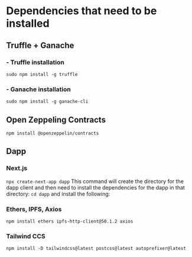 # Dependencies that need to be installed
## Truffle + Ganache
### - Truffle installation
`sudo npm install -g truffle`
### - Ganache installation
`sudo npm install -g ganache-cli`
## Open Zeppeling Contracts
`npm install @openzeppelin/contracts`

## Dapp

### Next.js
`npx create-next-app dapp`
This command will create the directory for the dapp client and then need 
to install the dependencies for the dapp in that directory:
`cd dapp` and install the following:

### Ethers, IPFS, Axios
`npm install ethers ipfs-http-client@50.1.2 axios`
### Tailwind CCS
`npm install -D tailwindcss@latest postcss@latest autoprefixer@latest`
